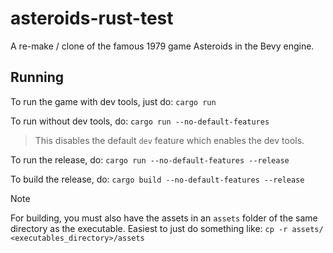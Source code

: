 # asteroids-rust-test

A re-make / clone of the famous 1979 game Asteroids in the Bevy engine.

## Running

To run the game with dev tools, just do:
`cargo run`

To run without dev tools, do:
`cargo run --no-default-features`
> This disables the default `dev` feature which enables the dev tools.

To run the release, do:
`cargo run --no-default-features --release`

To build the release, do:
`cargo build --no-default-features --release`
> [!NOTE]
> For building, you must also have the assets in an `assets` folder
> of the same directory as the executable.
> Easiest to just do something like:
> `cp -r assets/ <executables_directory>/assets`

